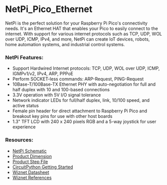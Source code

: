 # NetPi_Pico_Ethernet

NetPi is the perfect solution for your Raspberry Pi Pico's connectivity needs. It's an Ethernet HAT that enables your Pico to easily connect to the internet. With support for various internet protocols such as TCP, UDP, WOL over UDP, ICMP, IPv4, and more, NetPi can create IoT devices, robots, home automation systems, and industrial control systems.

### NetPi Features:
  - Support Hardwired Internet protocols: TCP, UDP, WOL over UDP, ICMP, IGMPv1/v2, IPv4, ARP, PPPoE
  - Perform SOCKET-less commands: ARP-Request, PING-Request
  - 10Base-T/100Base-TX Ethernet PHY with auto-negotiation for full and half duplex with 10 and 100-based connections
  - 3.3V operation with 5V I/O signal tolerance
  - Network indicator LEDs for full/half duplex, link, 10/100 speed, and active status
  - Female pin header for direct attachment to Raspberry Pi Pico and breakout key pins for use with other host boards
  - 1.3" TFT LCD with 240 x 240 pixels RGB and a 5-way joystick for user experience

### Resources:
  - [NetPi Schematic](https://github.com/sbcshop/NetPi_Pico_Ethernet/blob/main/Design%20Data/SCH%20pico_ethernet.pdf)
  - [Product Dimension](https://github.com/sbcshop/NetPi_Pico_Ethernet/blob/main/Mechanical%20Data/DIM.pdf)
  - [Product Step File](https://github.com/sbcshop/NetPi_Pico_Ethernet/blob/main/Mechanical%20Data/Ethernet%20for%20pico.step)
  - [CircuitPython Getting Started](https://learn.adafruit.com/welcome-to-circuitpython/what-is-circuitpython)
  - [Wiznet Datasheet](https://github.com/sbcshop/NetPi_Pico_Ethernet/blob/main/Documents/w5100s-q_datasheet.pdf)
  - [Wiznet References]( https://www.wiznet.io/product-item/w5100/)

